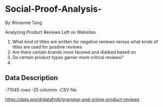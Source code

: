 # Social-Proof-Analysis-
By Winsome Tang

Analyzing Product Reviews Left on Websites
1. What kind of titles are written for negative reviews versus what kinds of titles are used 
for positive  reviews 
3. Are there certain brands more favored and disliked based on
4. Do certain product types garner more critical reviews?
5. 


## Data Description 
-71045 rows
-25 columns 
-CSV file 

https://data.world/datafiniti/grammar-and-online-product-reviews

